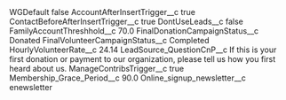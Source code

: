<?xml version="1.0" encoding="UTF-8"?>
<CustomMetadata xmlns="http://soap.sforce.com/2006/04/metadata" xmlns:xsi="http://www.w3.org/2001/XMLSchema-instance" xmlns:xsd="http://www.w3.org/2001/XMLSchema">
    <label>WGDefault</label>
    <protected>false</protected>
    <values>
        <field>AccountAfterInsertTrigger__c</field>
        <value xsi:type="xsd:boolean">true</value>
    </values>
    <values>
        <field>ContactBeforeAfterInsertTrigger__c</field>
        <value xsi:type="xsd:boolean">true</value>
    </values>
    <values>
        <field>DontUseLeads__c</field>
        <value xsi:type="xsd:boolean">false</value>
    </values>
    <values>
        <field>FamilyAccountThreshhold__c</field>
        <value xsi:type="xsd:double">70.0</value>
    </values>
    <values>
        <field>FinalDonationCampaignStatus__c</field>
        <value xsi:type="xsd:string">Donated</value>
    </values>
    <values>
        <field>FinalVolunteerCampaignStatus__c</field>
        <value xsi:type="xsd:string">Completed</value>
    </values>
    <values>
        <field>HourlyVolunteerRate__c</field>
        <value xsi:type="xsd:double">24.14</value>
    </values>
    <values>
        <field>LeadSource_QuestionCnP__c</field>
        <value xsi:type="xsd:string">If this is your first donation or payment to our organization, please tell us how you first heard about us.</value>
    </values>
    <values>
        <field>ManageContribsTrigger__c</field>
        <value xsi:type="xsd:boolean">true</value>
    </values>
    <values>
        <field>Membership_Grace_Period__c</field>
        <value xsi:type="xsd:double">90.0</value>
    </values>
    <values>
        <field>Online_signup_newsletter__c</field>
        <value xsi:type="xsd:string">enewsletter</value>
    </values>
</CustomMetadata>
